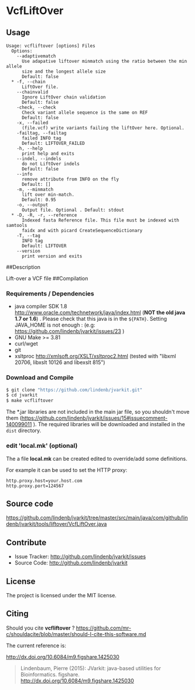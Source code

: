 # VcfLiftOver


## Usage

```
Usage: vcfliftover [options] Files
  Options:
    --adaptivematch
      Use adapative liftover minmatch using the ratio between the min allele 
      size and the longest allele size
      Default: false
  * -f, --chain
      LiftOver file.
    --chainvalid
      Ignore LiftOver chain validation
      Default: false
    -check, --check
      Check variant allele sequence is the same on REF
      Default: false
    -x, --failed
      (file.vcf) write variants failing the liftOver here. Optional.
    -failtag, --failtag
      failed INFO tag
      Default: LIFTOVER_FAILED
    -h, --help
      print help and exits
    --indel, --indels
      do not LiftOver indels
      Default: false
    --info
      remove attribute from INFO on the fly
      Default: []
    -m, --minmatch
      lift over min-match.
      Default: 0.95
    -o, --output
      Output file. Optional . Default: stdout
  * -D, -R, -r, --reference
      Indexed fasta Reference file. This file must be indexed with samtools 
      faidx and with picard CreateSequenceDictionary
    -T, --tag
      INFO tag
      Default: LIFTOVER
    --version
      print version and exits

```


##Description

Lift-over a VCF file
##Compilation

### Requirements / Dependencies

* java compiler SDK 1.8 http://www.oracle.com/technetwork/java/index.html (**NOT the old java 1.7 or 1.6**) . Please check that this java is in the `${PATH}`. Setting JAVA_HOME is not enough : (e.g: https://github.com/lindenb/jvarkit/issues/23 )
* GNU Make >= 3.81
* curl/wget
* git
* xsltproc http://xmlsoft.org/XSLT/xsltproc2.html (tested with "libxml 20706, libxslt 10126 and libexslt 815")


### Download and Compile

```bash
$ git clone "https://github.com/lindenb/jvarkit.git"
$ cd jvarkit
$ make vcfliftover
```

The *.jar libraries are not included in the main jar file, so you shouldn't move them (https://github.com/lindenb/jvarkit/issues/15#issuecomment-140099011 ).
The required libraries will be downloaded and installed in the `dist` directory.

### edit 'local.mk' (optional)

The a file **local.mk** can be created edited to override/add some definitions.

For example it can be used to set the HTTP proxy:

```
http.proxy.host=your.host.com
http.proxy.port=124567
```
## Source code 

https://github.com/lindenb/jvarkit/tree/master/src/main/java/com/github/lindenb/jvarkit/tools/liftover/VcfLiftOver.java

## Contribute

- Issue Tracker: http://github.com/lindenb/jvarkit/issues
- Source Code: http://github.com/lindenb/jvarkit

## License

The project is licensed under the MIT license.

## Citing

Should you cite **vcfliftover** ? https://github.com/mr-c/shouldacite/blob/master/should-I-cite-this-software.md

The current reference is:

http://dx.doi.org/10.6084/m9.figshare.1425030

> Lindenbaum, Pierre (2015): JVarkit: java-based utilities for Bioinformatics. figshare.
> http://dx.doi.org/10.6084/m9.figshare.1425030


